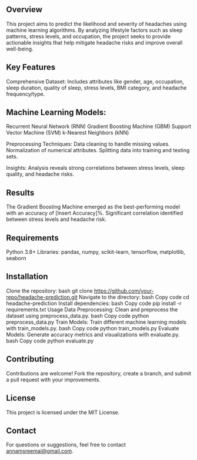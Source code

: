 ## Overview
This project aims to predict the likelihood and severity of headaches using machine learning algorithms. By analyzing lifestyle factors such as sleep patterns, stress levels, and occupation, the project seeks to provide actionable insights that help mitigate headache risks and improve overall well-being.

## Key Features
Comprehensive Dataset:
Includes attributes like gender, age, occupation, sleep duration, quality of sleep, stress levels, BMI category, and headache frequency/type.

## Machine Learning Models:
Recurrent Neural Network (RNN)
Gradient Boosting Machine (GBM)
Support Vector Machine (SVM)
k-Nearest Neighbors (kNN)

Preprocessing Techniques:
Data cleaning to handle missing values.
Normalization of numerical attributes.
Splitting data into training and testing sets.

Insights:
Analysis reveals strong correlations between stress levels, sleep quality, and headache risks.

## Results
The Gradient Boosting Machine emerged as the best-performing model with an accuracy of [Insert Accuracy]%.
Significant correlation identified between stress levels and headache risk.

## Requirements
Python 3.8+
Libraries: pandas, numpy, scikit-learn, tensorflow, matplotlib, seaborn

## Installation
Clone the repository:
bash
git clone https://github.com/your-repo/headache-prediction.git
Navigate to the directory:
bash
Copy code
cd headache-prediction
Install dependencies:
bash
Copy code
pip install -r requirements.txt
Usage
Data Preprocessing:
Clean and preprocess the dataset using preprocess_data.py.
bash
Copy code
python preprocess_data.py
Train Models:
Train different machine learning models with train_models.py.
bash
Copy code
python train_models.py
Evaluate Models:
Generate accuracy metrics and visualizations with evaluate.py.
bash
Copy code
python evaluate.py
## Contributing
Contributions are welcome! Fork the repository, create a branch, and submit a pull request with your improvements.

## License
This project is licensed under the MIT License.

## Contact
For questions or suggestions, feel free to contact annamsreemai@gmail.com.
